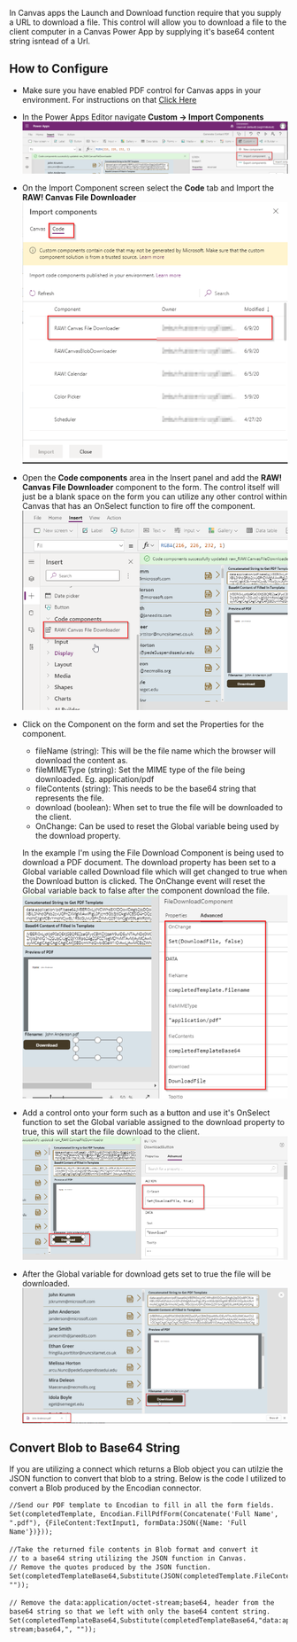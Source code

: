 In Canvas apps the Launch and Download function require that you supply a URL to download a file.  This control will allow you to download a file to the client computer in a Canvas Power App by supplying it's base64 content string isntead of a Url.

## How to Configure

* Make sure you have enabled PDF control for Canvas apps in your environment.  For instructions on that [Click Here](https://docs.microsoft.com/en-us/powerapps/developer/component-framework/component-framework-for-canvas-apps)

* In the Power Apps Editor navigate **Custom -> Import Components**
![Import Component](./images/ImportComponentRibbon.png)

* On the Import Component screen select the **Code** tab and Import the **RAW! Canvas File Downloader**
![Add Component](./images/ImportComponent.png)

* Open the **Code components** area in the Insert panel and add the **RAW! Canvas File Downloader** component to the form.  The control itself will just be a blank space on the form you can utilize any other control within Canvas that has an OnSelect function to fire off the component.
![Add Component to Form](./images/AddComponentToForm.png)

* Click on the Component on the form and set the Properties for the component.
    * fileName (string): This will be the file name which the browser will download the content as.
    * fileMIMEType (string): Set the MIME type of the file being downloaded.  Eg. application/pdf
    * fileContents (string): This needs to be the base64 string that represents the file.
    * download (boolean): When set to true the file will be downloaded to the client.
    * OnChange: Can be used to reset the Global variable being used by the download property.

    In the example I'm using the File Download Component is being used to download a PDF document.  The download property has been set to a Global variable called Download file which will get changed to true when the Download button is clicked.  The OnChange event will reset the Global variable back to false after the component download the file.
    ![Component Properties](./images/ComponentProperties.png)

* Add a control onto your form such as a button and use it's OnSelect function to set the Global variable assigned to the download property to true, this will start the file download to the client.
![Download Button](./images/DownloadButton.png)

* After the Global variable for download gets set to true the file will be downloaded.
![File Downloaded](./images/FileDownloaded.png)

## Convert Blob to Base64 String
If you are utilizing a connect which returns a Blob object you can utilzie the JSON function to convert that blob to a string.  Below is the code I utilized to convert a Blob produced by the Encodian connector.

``` 
//Send our PDF template to Encodian to fill in all the form fields.
Set(completedTemplate, Encodian.FillPdfForm(Concatenate('Full Name', ".pdf"), {FileContent:TextInput1, formData:JSON({Name: 'Full Name'})}));

//Take the returned file contents in Blob format and convert it 
// to a base64 string utilizing the JSON function in Canvas.
// Remove the quotes produced by the JSON function.
Set(completedTemplateBase64,Substitute(JSON(completedTemplate.FileContent,JSONFormat.IncludeBinaryData),"""", ""));

// Remove the data:application/octet-stream;base64, header from the base64 string so that we left with only the base64 content string.
Set(completedTemplateBase64,Substitute(completedTemplateBase64,"data:application/octet-stream;base64,", ""));
```